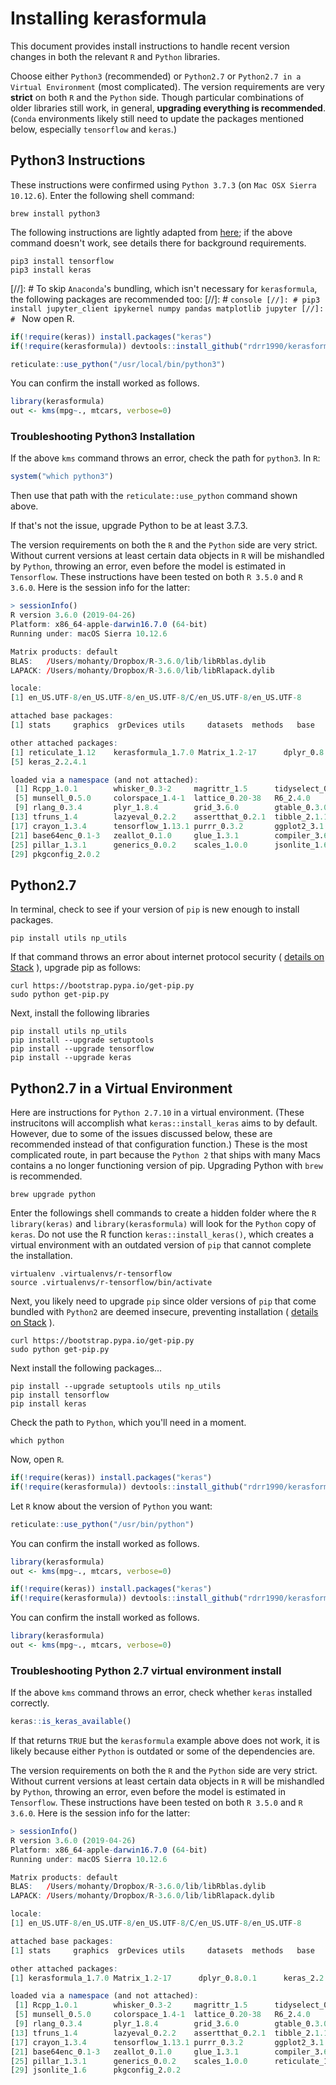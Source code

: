 # Installing kerasformula

This document provides install instructions to handle recent
version changes in both the relevant `R` and `Python` libraries.

Choose either `Python3` (recommended) or `Python2.7` or `Python2.7 in a Virtual Environment` (most complicated). The version 
requirements are very **strict** on both `R` and the `Python` side. Though particular combinations of older libraries
still work, in general, **upgrading everything is recommended**. 
(`Conda` environments likely still need to update the packages mentioned below, 
especially `tensorflow` and `keras`.)


## Python3 Instructions

These instructions were confirmed using `Python 3.7.3` (on `Mac OSX Sierra 10.12.6`). Enter the following shell command:
```console
brew install python3
```
The following instructions are lightly adapted from [here](https://irudnyts.github.io/custom-set-up-of-keras-and-tensorflow-for-r-and-python/); if the above command doesn't work, see details there for background requirements.
```console
pip3 install tensorflow
pip3 install keras
```
[//]: # To skip `Anaconda`'s bundling, which isn't necessary for `kerasformula`, the following packages are recommended too:
[//]: # ```console
[//]: # pip3 install jupyter_client ipykernel numpy pandas matplotlib jupyter
[//]: # ```
Now open R.
```R
if(!require(keras)) install.packages("keras")
if(!require(kerasformula)) devtools::install_github("rdrr1990/kerasformula")

reticulate::use_python("/usr/local/bin/python3")
```
You can confirm the install worked as follows.
```R
library(kerasformula)
out <- kms(mpg~., mtcars, verbose=0)
```

### Troubleshooting Python3 Installation

If the above `kms` command throws an error, check the path for `python3`. In `R`:
```R
system("which python3")
```
Then use that path with the `reticulate::use_python` command shown above.

If that's not the issue, upgrade Python to be at least 3.7.3.

The version requirements on both the `R` and the `Python` side are very strict. Without current versions at least certain data objects in `R` will be mishandled by `Python`, throwing an error, even before the model is estimated in `Tensorflow`. 
These instructions have been tested on both `R 3.5.0` and `R 3.6.0`.
Here is the session info for the latter:

```R
> sessionInfo()
R version 3.6.0 (2019-04-26)
Platform: x86_64-apple-darwin16.7.0 (64-bit)
Running under: macOS Sierra 10.12.6

Matrix products: default
BLAS:   /Users/mohanty/Dropbox/R-3.6.0/lib/libRblas.dylib
LAPACK: /Users/mohanty/Dropbox/R-3.6.0/lib/libRlapack.dylib

locale:
[1] en_US.UTF-8/en_US.UTF-8/en_US.UTF-8/C/en_US.UTF-8/en_US.UTF-8

attached base packages:
[1] stats     graphics  grDevices utils     datasets  methods   base     

other attached packages:
[1] reticulate_1.12    kerasformula_1.7.0 Matrix_1.2-17      dplyr_0.8.0.1     
[5] keras_2.2.4.1     

loaded via a namespace (and not attached):
 [1] Rcpp_1.0.1        whisker_0.3-2     magrittr_1.5      tidyselect_0.2.5 
 [5] munsell_0.5.0     colorspace_1.4-1  lattice_0.20-38   R6_2.4.0         
 [9] rlang_0.3.4       plyr_1.8.4        grid_3.6.0        gtable_0.3.0     
[13] tfruns_1.4        lazyeval_0.2.2    assertthat_0.2.1  tibble_2.1.1     
[17] crayon_1.3.4      tensorflow_1.13.1 purrr_0.3.2       ggplot2_3.1.1    
[21] base64enc_0.1-3   zeallot_0.1.0     glue_1.3.1        compiler_3.6.0   
[25] pillar_1.3.1      generics_0.0.2    scales_1.0.0      jsonlite_1.6     
[29] pkgconfig_2.0.2  
```

## Python2.7

In terminal, check to see if your version of `pip` is new enough to install packages.
```console
pip install utils np_utils
```
If that command throws an error about internet protocol security  ( [details on Stack]() ), upgrade pip as follows:
```console
curl https://bootstrap.pypa.io/get-pip.py
sudo python get-pip.py
```
Next, install the following libraries
```console
pip install utils np_utils
pip install --upgrade setuptools
pip install --upgrade tensorflow
pip install --upgrade keras
```


## Python2.7 in a Virtual Environment

Here are instructions for `Python 2.7.10` in a virtual environment. 
(These instrucitons will accomplish what `keras::install_keras` aims to
by default. However, due to some of the issues discussed below, these
are recommended instead of that configuration function.)
These is the most complicated route, in part because the `Python 2` 
that ships with many Macs contains a no longer functioning version 
of pip. Upgrading Python with `brew` is recommended.
```console
brew upgrade python
```
Enter the followings shell commands to create a hidden folder where
the `R` `library(keras)` and `library(kerasformula)` will look for the `Python` 
copy of `keras`. Do not use the R function `keras::install_keras()`,
which creates a virtual environment with an outdated version of `pip`
that cannot complete the installation. 

```console
virtualenv .virtualenvs/r-tensorflow        
source .virtualenvs/r-tensorflow/bin/activate
```
Next, you likely need to upgrade `pip` since older versions of `pip` 
that come bundled with `Python2` are deemed insecure, preventing installation ( [details on Stack]() ).

```console
curl https://bootstrap.pypa.io/get-pip.py
sudo python get-pip.py
```
Next install the following packages...

```console
pip install --upgrade setuptools utils np_utils
pip install tensorflow
pip install keras
```
Check the path to `Python`, which you'll need in a moment.
```console
which python
```
Now, open `R`.
```R
if(!require(keras)) install.packages("keras")
if(!require(kerasformula)) devtools::install_github("rdrr1990/kerasformula")
```
Let `R` know about the version of `Python` you want:
```R
reticulate::use_python("/usr/bin/python")
```
You can confirm the install worked as follows.
```R
library(kerasformula)
out <- kms(mpg~., mtcars, verbose=0)
```

```R
if(!require(keras)) install.packages("keras")
if(!require(kerasformula)) devtools::install_github("rdrr1990/kerasformula")
```
You can confirm the install worked as follows.
```R
library(kerasformula)
out <- kms(mpg~., mtcars, verbose=0)
```
### Troubleshooting Python 2.7 virtual environment install

If the above `kms` command throws an error, 
check whether `keras` installed correctly.
```R
keras::is_keras_available()
```
If that returns `TRUE` but the `kerasformula` example above does not work, 
it is likely because either `Python` is outdated or some of the dependencies are.


The version requirements on both the `R` and the `Python` side are very strict. Without current versions at least certain data objects in `R` will be mishandled by `Python`, throwing an error, even before the model is estimated in `Tensorflow`. 
These instructions have been tested on both `R 3.5.0` and `R 3.6.0`.
Here is the session info for the latter:
```R
> sessionInfo()
R version 3.6.0 (2019-04-26)
Platform: x86_64-apple-darwin16.7.0 (64-bit)
Running under: macOS Sierra 10.12.6

Matrix products: default
BLAS:   /Users/mohanty/Dropbox/R-3.6.0/lib/libRblas.dylib
LAPACK: /Users/mohanty/Dropbox/R-3.6.0/lib/libRlapack.dylib

locale:
[1] en_US.UTF-8/en_US.UTF-8/en_US.UTF-8/C/en_US.UTF-8/en_US.UTF-8

attached base packages:
[1] stats     graphics  grDevices utils     datasets  methods   base     

other attached packages:
[1] kerasformula_1.7.0 Matrix_1.2-17      dplyr_0.8.0.1      keras_2.2.4.1     

loaded via a namespace (and not attached):
 [1] Rcpp_1.0.1        whisker_0.3-2     magrittr_1.5      tidyselect_0.2.5 
 [5] munsell_0.5.0     colorspace_1.4-1  lattice_0.20-38   R6_2.4.0         
 [9] rlang_0.3.4       plyr_1.8.4        grid_3.6.0        gtable_0.3.0     
[13] tfruns_1.4        lazyeval_0.2.2    assertthat_0.2.1  tibble_2.1.1     
[17] crayon_1.3.4      tensorflow_1.13.1 purrr_0.3.2       ggplot2_3.1.1    
[21] base64enc_0.1-3   zeallot_0.1.0     glue_1.3.1        compiler_3.6.0   
[25] pillar_1.3.1      generics_0.0.2    scales_1.0.0      reticulate_1.12  
[29] jsonlite_1.6      pkgconfig_2.0.2  
```

